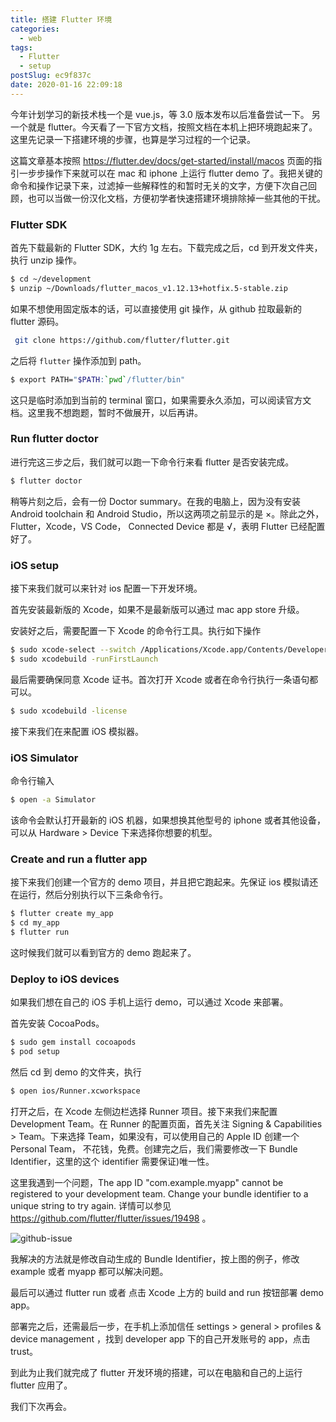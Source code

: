 ```yaml
---
title: 搭建 Flutter 环境
categories:
  - web
tags:
  - Flutter
  - setup
postSlug: ec9f837c
date: 2020-01-16 22:09:18
---
```


今年计划学习的新技术栈一个是 vue.js，等 3.0 版本发布以后准备尝试一下。 另一个就是 flutter。今天看了一下官方文档，按照文档在本机上把环境跑起来了。这里先记录一下搭建环境的步骤，也算是学习过程的一个记录。

这篇文章基本按照 https://flutter.dev/docs/get-started/install/macos 页面的指引一步步操作下来就可以在 mac 和 iphone 上运行 flutter demo 了。我把关键的命令和操作记录下来，过滤掉一些解释性的和暂时无关的文字，方便下次自己回顾，也可以当做一份汉化文档，方便初学者快速搭建环境排除掉一些其他的干扰。

### Flutter SDK

首先下载最新的 Flutter SDK，大约 1g 左右。下载完成之后，cd 到开发文件夹，执行 unzip 操作。

```bash
$ cd ~/development
$ unzip ~/Downloads/flutter_macos_v1.12.13+hotfix.5-stable.zip
```

如果不想使用固定版本的话，可以直接使用 git 操作，从 github 拉取最新的 flutter 源码。

```bash
 git clone https://github.com/flutter/flutter.git
```

之后将 `flutter` 操作添加到 path。

```bash
$ export PATH="$PATH:`pwd`/flutter/bin"
```

这只是临时添加到当前的 terminal 窗口，如果需要永久添加，可以阅读官方文档。这里我不想跑题，暂时不做展开，以后再讲。

### Run flutter doctor

进行完这三步之后，我们就可以跑一下命令行来看 flutter 是否安装完成。

```bash
$ flutter doctor
```

稍等片刻之后，会有一份 Doctor summary。在我的电脑上，因为没有安装 Android toolchain 和 Android Studio，所以这两项之前显示的是 ×。除此之外， Flutter，Xcode，VS Code， Connected Device 都是 √，表明 Flutter 已经配置好了。

### iOS setup

接下来我们就可以来针对 ios 配置一下开发环境。

首先安装最新版的 Xcode，如果不是最新版可以通过 mac app store 升级。

安装好之后，需要配置一下 Xcode 的命令行工具。执行如下操作

```bash
$ sudo xcode-select --switch /Applications/Xcode.app/Contents/Developer
$ sudo xcodebuild -runFirstLaunch
```

最后需要确保同意 Xcode 证书。首次打开 Xcode 或者在命令行执行一条语句都可以。

```bash
$ sudo xcodebuild -license
```

接下来我们在来配置 iOS 模拟器。

### iOS Simulator

命令行输入

```bash
$ open -a Simulator
```

该命令会默认打开最新的 iOS 机器，如果想换其他型号的 iphone 或者其他设备，可以从 Hardware > Device 下来选择你想要的机型。

### Create and run a flutter app

接下来我们创建一个官方的 demo 项目，并且把它跑起来。先保证 ios 模拟请还在运行，然后分别执行以下三条命令行。

```bash
$ flutter create my_app
$ cd my_app
$ flutter run
```

这时候我们就可以看到官方的 demo 跑起来了。

### Deploy to iOS devices

如果我们想在自己的 iOS 手机上运行 demo，可以通过 Xcode 来部署。

首先安装 CocoaPods。

```bash
$ sudo gem install cocoapods
$ pod setup
```

然后 cd 到 demo 的文件夹，执行

```bash
$ open ios/Runner.xcworkspace
```

打开之后，在 Xcode 左侧边栏选择 Runner 项目。接下来我们来配置 Development Team。在 Runner 的配置页面，首先关注 Signing & Capabilities > Team。下来选择 Team，如果没有，可以使用自己的 Apple ID 创建一个 Personal Team， 不花钱，免费。创建完之后，我们需要修改一下 Bundle Identifier，这里的这个 identifier 需要保证)唯一性。

这里我遇到一个问题，The app ID "com.example.myapp" cannot be registered to your development team. Change your bundle identifier to a unique string to try again. 详情可以参见 https://github.com/flutter/flutter/issues/19498 。

![github-issue](https://user-gold-cdn.xitu.io/2020/1/16/16faea496ad567c6?w=2526&h=1156&f=png&s=203465)

我解决的方法就是修改自动生成的 Bundle Identifier，按上图的例子，修改 example 或者 myapp 都可以解决问题。

最后可以通过 flutter run 或者 点击 Xcode 上方的 build and run 按钮部署 demo app。

部署完之后，还需最后一步，在手机上添加信任 settings > general > profiles & device management ，找到 developer app 下的自己开发账号的 app，点击 trust。

到此为止我们就完成了 flutter 开发环境的搭建，可以在电脑和自己的上运行 flutter 应用了。

我们下次再会。

